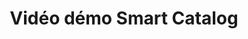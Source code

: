 ---
slug: video-smartcat
title: Vidéo démo Smart Catalog
category: x-landing
subcategory: video
sort: 1
link: https://www.youtube.com/embed/zEiHqr3Rq_I
video: yes
---